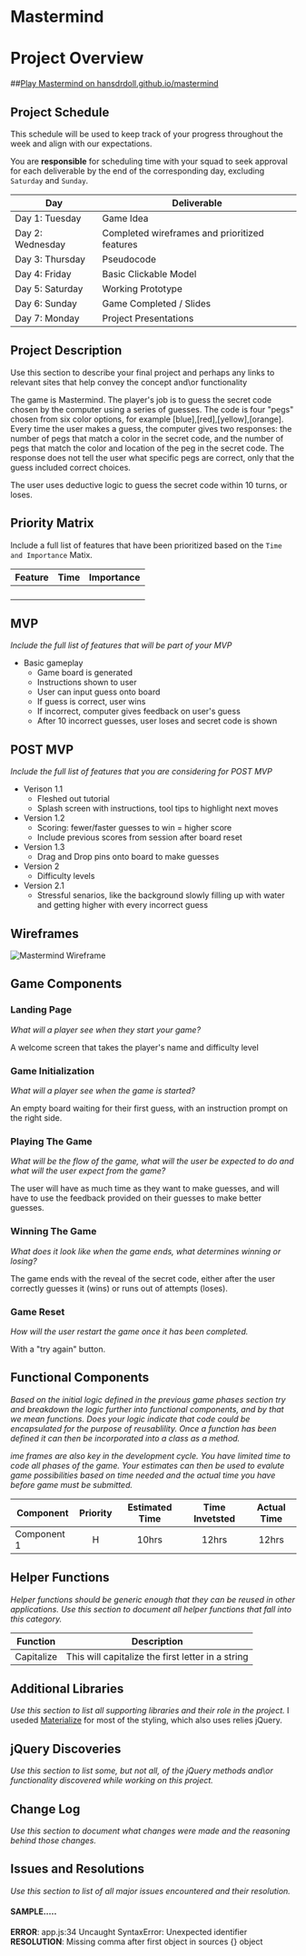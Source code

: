 # Mastermind
# Project Overview

##[Play Mastermind on hansdrdoll.github.io/mastermind](https://hansdrdoll.github.io/mastermind/)

## Project Schedule

This schedule will be used to keep track of your progress throughout the week and align with our expectations.  

You are **responsible** for scheduling time with your squad to seek approval for each deliverable by the end of the corresponding day, excluding `Saturday` and `Sunday`.

|  Day | Deliverable |
|---|---|
|Day 1: Tuesday | Game Idea|
|Day 2: Wednesday | Completed wireframes and prioritized features|
|Day 3: Thursday| Pseudocode|
|Day 4: Friday| Basic Clickable Model|
|Day 5: Saturday| Working Prototype|
|Day 6: Sunday| Game Completed / Slides|
|Day 7: Monday| Project Presentations|

## Project Description

Use this section to describe your final project and perhaps any links to relevant sites that help convey the concept and\or functionality

The game is Mastermind. The player's job is to guess the secret code chosen by the computer using a series of guesses. The code is four "pegs" chosen from six color options, for example [blue],[red],[yellow],[orange]. Every time the user makes a guess, the computer gives two responses: the number of pegs that match a color in the secret code, and the number of pegs that match the color and location of the peg in the secret code. The response does not tell the user what specific pegs are correct, only that the guess included correct choices.

The user uses deductive logic to guess the secret code within 10 turns, or loses.

## Priority Matrix

Include a full list of features that have been prioritized based on the `Time and Importance` Matix.

|  Feature |  Time |  Importance |
|---|---|---|
|  |  |
|  |  |
|  |  |
|  |  |

## MVP

*Include the full list of features that will be part of your MVP*

* Basic gameplay
    * Game board is generated
    * Instructions shown to user
    * User can input guess onto board
    * If guess is correct, user wins
    * If incorrect, computer gives feedback on user's guess
    * After 10 incorrect guesses, user loses and secret code is shown

## POST MVP

*Include the full list of features that you are considering for POST MVP*

* Verison 1.1
    * Fleshed out tutorial
    * Splash screen with instructions, tool tips to highlight next moves
* Version 1.2
    * Scoring: fewer/faster guesses to win = higher score
    * Include previous scores from session after board reset
* Version 1.3
    * Drag and Drop pins onto board to make guesses
* Version 2
    * Difficulty levels
* Version 2.1
    * Stressful senarios, like the background slowly filling up with water and getting higher with every incorrect guess

## Wireframes

![Mastermind Wireframe](https://git.generalassemb.ly/raw/hans/mastermind/master/mastermind_wireframe.png)

## Game Components

### Landing Page
*What will a player see when they start your game?*

A welcome screen that takes the player's name and difficulty level

### Game Initialization
*What will a player see when the game is started?*

An empty board waiting for their first guess, with an instruction prompt on the right side.

### Playing The Game
*What will be the flow of the game, what will the user be expected to do and what will the user expect from the game?*

The user will have as much time as they want to make guesses, and will have to use the feedback provided on their guesses to make better guesses.

### Winning The Game
*What does it look like when the game ends, what determines winning or losing?*

The game ends with the reveal of the secret code, either after the user correctly guesses it (wins) or runs out of attempts (loses).

### Game Reset
*How will the user restart the game once it has been completed.*

With a "try again" button.

## Functional Components

*Based on the initial logic defined in the previous game phases section try and breakdown the logic further into functional components, and by that we mean functions.  Does your logic indicate that code could be encapsulated for the purpose of reusablility.  Once a function has been defined it can then be incorporated into a class as a method.*

*ime frames are also key in the development cycle.  You have limited time to code all phases of the game.  Your estimates can then be used to evalute game possibilities based on time needed and the actual time you have before game must be submitted.*

| Component | Priority | Estimated Time | Time Invetsted | Actual Time |
| --- | :---: |  :---: | :---: | :---: |
| Component 1 | H | 10hrs| 12hrs | 12hrs |

## Helper Functions
*Helper functions should be generic enough that they can be reused in other applications. Use this section to document all helper functions that fall into this category.*

| Function | Description | 
| --- | :---: |  
| Capitalize | This will capitalize the first letter in a string | 

## Additional Libraries
*Use this section to list all supporting libraries and their role in the project.*
I useded [Materialize](http://materializecss.com/) for most of the styling, which also uses relies jQuery.

## jQuery Discoveries
 *Use this section to list some, but not all, of the jQuery methods and\or functionality discovered while working on this project.*

## Change Log
 *Use this section to document what changes were made and the reasoning behind those changes.*  

## Issues and Resolutions
 *Use this section to list of all major issues encountered and their resolution.*

#### SAMPLE.....
**ERROR**: app.js:34 Uncaught SyntaxError: Unexpected identifier                                
**RESOLUTION**: Missing comma after first object in sources {} object
